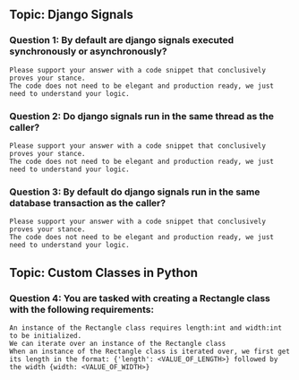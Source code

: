 ## Topic: Django Signals

### Question 1: By default are django signals executed synchronously or asynchronously? 
    Please support your answer with a code snippet that conclusively proves your stance. 
    The code does not need to be elegant and production ready, we just need to understand your logic.

### Question 2: Do django signals run in the same thread as the caller? 
    Please support your answer with a code snippet that conclusively proves your stance. 
    The code does not need to be elegant and production ready, we just need to understand your logic.

### Question 3: By default do django signals run in the same database transaction as the caller? 
    Please support your answer with a code snippet that conclusively proves your stance. 
    The code does not need to be elegant and production ready, we just need to understand your logic.



## Topic: Custom Classes in Python

### Question 4: You are tasked with creating a Rectangle class with the following requirements:
    An instance of the Rectangle class requires length:int and width:int to be initialized.
    We can iterate over an instance of the Rectangle class 
    When an instance of the Rectangle class is iterated over, we first get its length in the format: {'length': <VALUE_OF_LENGTH>} followed by the width {width: <VALUE_OF_WIDTH>}
